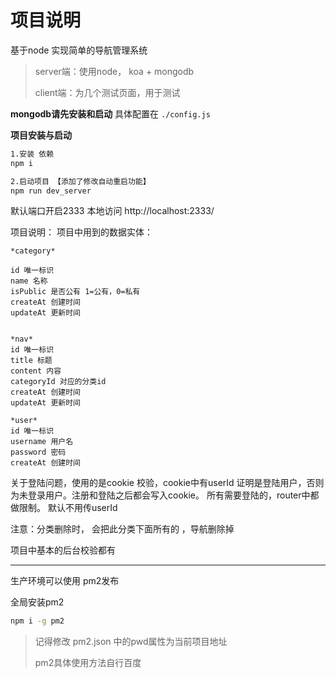 # 项目说明

基于node 实现简单的导航管理系统

>server端：使用node， koa + mongodb
>
>client端：为几个测试页面，用于测试


**mongodb请先安装和启动**
具体配置在 `./config.js`


**项目安装与启动**

```bash
1.安装 依赖
npm i

2.启动项目 【添加了修改自动重启功能】
npm run dev_server
```

默认端口开启2333
本地访问 http://localhost:2333/


项目说明：
项目中用到的数据实体：

```
*category*

id 唯一标识
name 名称
isPublic 是否公有 1=公有，0=私有
createAt 创建时间
updateAt 更新时间


*nav*
id 唯一标识
title 标题
content 内容
categoryId 对应的分类id
createAt 创建时间
updateAt 更新时间

*user*
id 唯一标识
username 用户名
password 密码
createAt 创建时间

```

关于登陆问题，使用的是cookie 校验，cookie中有userId 证明是登陆用户，否则为未登录用户。注册和登陆之后都会写入cookie。 所有需要登陆的，router中都做限制。
默认不用传userId

注意：分类删除时， 会把此分类下面所有的 ，导航删除掉 

项目中基本的后台校验都有

---

生产环境可以使用 pm2发布

全局安装pm2

```bash
npm i -g pm2
```

>记得修改 pm2.json 中的pwd属性为当前项目地址
>
>pm2具体使用方法自行百度
